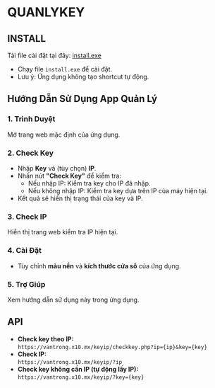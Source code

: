 # QUANLYKEY

## INSTALL
Tải file cài đặt tại đây: [install.exe](https://github.com/hoangturong/QUANLYKEY/raw/refs/heads/main/install.exe)  
- Chạy file `install.exe` để cài đặt.  
- Lưu ý: Ứng dụng không tạo shortcut tự động.

## Hướng Dẫn Sử Dụng App Quản Lý
### 1. Trình Duyệt
Mở trang web mặc định của ứng dụng.

### 2. Check Key
- Nhập **Key** và (tùy chọn) **IP**.  
- Nhấn nút **"Check Key"** để kiểm tra:  
  - Nếu nhập IP: Kiểm tra key cho IP đã nhập.  
  - Nếu không nhập IP: Kiểm tra key dựa trên IP của máy hiện tại.  
- Kết quả sẽ hiển thị trạng thái của key và IP.

### 3. Check IP
Hiển thị trang web kiểm tra IP hiện tại.

### 4. Cài Đặt
- Tùy chỉnh **màu nền** và **kích thước cửa sổ** của ứng dụng.

### 5. Trợ Giúp
Xem hướng dẫn sử dụng này trong ứng dụng.

## API
- **Check key theo IP:**  
  `https://vantrong.x10.mx/keyip/checkkey.php?ip={ip}&key={key}`  
- **Check IP:**  
  `https://vantrong.x10.mx/keyip/?ip`  
- **Check key không cần IP (tự động lấy IP):**  
  `https://vantrong.x10.mx/keyip/?key={key}`
